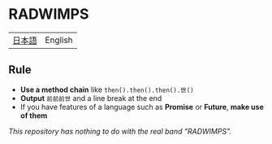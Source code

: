 # RADWIMPS

<table>
  <tbody>
    <tr>
      <td>
        <a href="README.md">日本語</a>
      </td>
      <td>
        <span>English</span>
      </td>
    </tr>
  </tbody>
</table>

## Rule

- **Use a method chain** like `then().then().then().世()`
- **Output** `前前前世` and a line break at the end
- If you have features of a language such as **Promise** or **Future**, **make use of them**

*This repository has nothing to do with the real band "RADWIMPS".*
